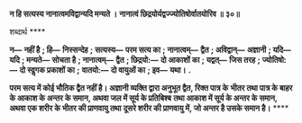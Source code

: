 **न हि सत्यस्य नानात्वमविद्वान्यदि मन्यते ।** **नानात्वं छिद्रयोर्यद्वज्ज्योतिषोर्वातयोरिव ॥ ३०॥** 

शब्दार्थ **** 

**न—** **नहीं है** **; हि—** **निस्सन्देह** **; सत्यस्य—** **परम सत्य का** **; नानात्वम्—** **द्वैत** **; अविद्वान्—** **अज्ञानी** **; यदि—** **यदि** **; मन्यते—** **सोचता है** **; नानात्वम्—** **द्वैत** **; छिद्रयो:—** **दो आकाशों का** **; यद्वत्—** **जिस तरह** **; ज्योतिषो:—** **दो स्वॢगक प्रकाशों का** **;** **वातयो:—** **दो वायुओं का** **; इव—** **यथा।** **.** 

**परम सत्य में कोई भौतिक द्वैत नहीं है। अज्ञानी व्यक्ति द्वारा अनुभूत द्वैत, रिक्त पात्र के** **भीतर तथा पात्र के बाहर के आकाश के अन्तर के समान, अथवा जल में सूर्य के प्रतिबिश्ब** **तथा आकाश में सूर्य के अन्तर के समान, अथवा एक शरीर के भीतर की प्राणवायु तथा** **दूसरे शरीर की प्राणवायु में, जो अन्तर है उसके समान है।** **** 